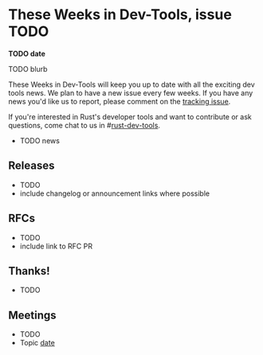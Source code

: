 # These Weeks in Dev-Tools, issue TODO

**TODO date**

TODO blurb

These Weeks in Dev-Tools will keep you up to date with all the exciting dev
tools news. We plan to have a new issue every few weeks. If you have any news
you'd like us to report, please comment on the [tracking issue](https://github.com/nrc/dev-tools-team/issues/TODO).

If you're interested in Rust's developer tools and want to contribute or ask
questions, come chat to us in #[rust-dev-tools](irc://moznet/rust-dev-tools).


* TODO news


## Releases

* TODO
* include changelog or announcement links where possible


## RFCs

* TODO
* include link to RFC PR


## Thanks!

* TODO


## Meetings

* TODO
* Topic [date](https://github.com/nrc/dev-tools-team/blob/master/minutes/TODO.md)

